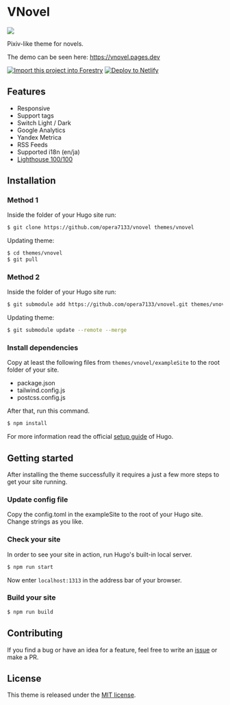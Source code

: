 # VNovel

![](https://raw.githubusercontent.com/opera7133/vnovel/main/images/screenshot.png)

Pixiv-like theme for novels.

The demo can be seen here: https://vnovel.pages.dev

[![Import this project into Forestry](https://assets.forestry.io/import-to-forestryK.svg)](https://app.forestry.io/quick-start?repo=opera7133/vnovel&engine=hugo&version=0.82.0&config=exampleSite)
[![Deploy to Netlify](https://www.netlify.com/img/deploy/button.svg)](https://app.netlify.com/start/deploy?repository=https://github.com/opera7133/vnovel)

## Features

- Responsive
- Support tags
- Switch Light / Dark
- Google Analytics
- Yandex Metrica
- RSS Feeds
- Supported i18n (en/ja)
- [Lighthouse 100/100](https://lighthouse-dot-webdotdevsite.appspot.com//lh/html?url=https%3A%2F%2Fvnovel.pages.dev%2F)

## Installation

### Method 1

Inside the folder of your Hugo site run:

```bash
$ git clone https://github.com/opera7133/vnovel themes/vnovel
```

Updating theme:

```bash
$ cd themes/vnovel
$ git pull
```

### Method 2

Inside the folder of your Hugo site run:

```bash
$ git submodule add https://github.com/opera7133/vnovel.git themes/vnovel
```

Updating theme:

```bash
$ git submodule update --remote --merge
```

### Install dependencies

Copy at least the following files from `themes/vnovel/exampleSite` to the root folder of your site.

- package.json
- tailwind.config.js
- postcss.config.js

After that, run this command.

```bash
$ npm install
```

For more information read the official [setup guide](https://gohugo.io/overview/installing/) of Hugo.

## Getting started

After installing the theme successfully it requires a just a few more steps to get your site running.

### Update config file

Copy the config.toml in the exampleSite to the root of your Hugo site. Change strings as you like.

### Check your site

In order to see your site in action, run Hugo's built-in local server.

```bash
$ npm run start
```

Now enter `localhost:1313` in the address bar of your browser.

### Build your site

```bash
$ npm run build
```

## Contributing

If you find a bug or have an idea for a feature, feel free to write an [issue](https://github.com/opera7133/vnovel/issues) or make a PR.

## License

This theme is released under the [MIT license](https://github.com/opera7133/vnovel/blob/master/LICENSE).
